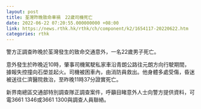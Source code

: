 ```yaml
---
layout: post
title: 荃灣昨晚致命車禍　22歲司機死亡
date: 2022-06-22 07:20:55.000000000 +08:00
link: https://news.rthk.hk/rthk/ch/component/k2/1654117-20220622.htm
categories: rthk
---
```


警方正調查昨晚於荃灣發生的致命交通意外，一名22歲男子死亡。

意外發生於昨晚近10時，肇事司機駕駛私家車沿青朗公路往元朗方向行駛期間，據報失控撞向石壆並起火。司機被困車內，由消防員救出。他身體多處受傷，昏迷被送往仁濟醫院救治，至昨晚11時37分證實死亡。

新界南總區交通部特別調查隊正調查案件，呼籲目睹意外人士向警方提供資料，可電3661 1346或3661 1300與調查人員聯絡。
